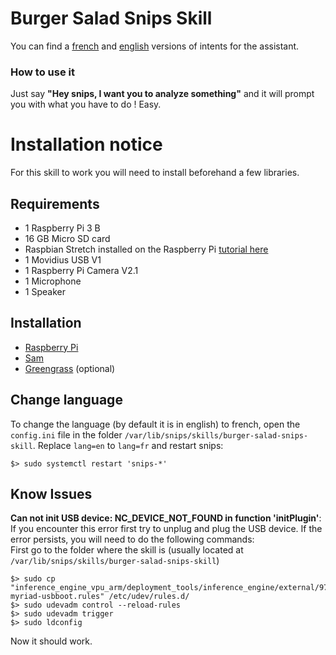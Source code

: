 # Burger Salad Snips Skill
  
You can find a [french](https://console.snips.ai/app-editor/skill_x7VKk0K00Nyv "French version of the assistant") and [english](https://console.snips.ai/app-editor/skill_x7Vo5Y9kExaq "English version of the assistant") versions of intents for the assistant.
  
### How to use it
Just say **"Hey snips, I want you to analyze something"** and it will prompt you with what you have to do ! Easy.

# Installation notice
  
For this skill to work you will need to install beforehand a few libraries.  
  
## Requirements

- 1 Raspberry Pi 3 B
- 16 GB Micro SD card
- Raspbian Stretch installed on the Raspberry Pi [tutorial here](https://www.raspberrypi.org/documentation/installation/installing-images/ "Raspbian Stretch installation tutorial")
- 1 Movidius USB V1
- 1 Raspberry Pi Camera V2.1
- 1 Microphone
- 1 Speaker

## Installation

- [Raspberry Pi](./doc/PI.md "Pi OS installation and setup")
- [Sam](./doc/SAM.md "sam installation")
- [Greengrass](./doc/GREENGRASS.md "Greengrass setup") (optional)

## Change language
  
To change the language (by default it is in english) to french, open the `config.ini` file in the folder `/var/lib/snips/skills/burger-salad-snips-skill`.
Replace `lang=en` to `lang=fr` and restart snips:
```
$> sudo systemctl restart 'snips-*'
```
## Know Issues
    
**Can not init USB device: NC_DEVICE_NOT_FOUND in function 'initPlugin'**: If you encounter this error first try to unplug and plug the USB device. If the error persists, you will need to do the following commands:  
First go to the folder where the skill is (usually located at `/var/lib/snips/skills/burger-salad-snips-skill`)
```
$> sudo cp "inference_engine_vpu_arm/deployment_tools/inference_engine/external/97-myriad-usbboot.rules" /etc/udev/rules.d/
$> sudo udevadm control --reload-rules
$> sudo udevadm trigger
$> sudo ldconfig
```
Now it should work.

